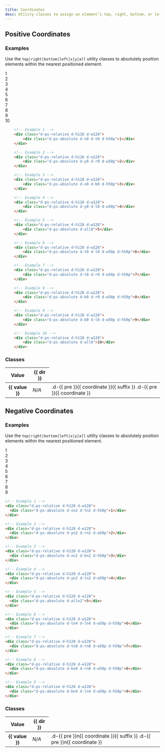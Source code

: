 ```yaml
---
title: Coordinates
desc: Utility classes to assign an element’s top, right, bottom, or left position.
---
```


## Positive Coordinates

### Examples

Use the `top|right|bottom|left|x|y|all` utility classes to absolutely position elements within the nearest positioned element.

<code-well-header class="d-p24 d-bgc-purple-100 d-bgo50 d-w100p d-hmn216 d-d-grid d-g-cols4 d-gg24 d-pi-center sm:d-fs-100 xl:d-fs-200 d-fs-300 d-fw-bold" custom>
  <div class="d-ps-relative xl:d-h48 xl:d-w48 d-h128 d-w128 d-bar8 d-bgc-purple-200"><div class="d-fl-center d-ps-absolute d-x0 d-t0 d-bgc-purple-300 d-bar4 d-h50p">1</div></div>
  <div class="d-ps-relative xl:d-h48 xl:d-w48 d-h128 d-w128 d-bar8 d-bgc-purple-200"><div class="d-fl-center d-ps-absolute d-y0 d-r0 d-bgc-purple-300 d-bar4 d-w50p">2</div></div>
  <div class="d-ps-relative xl:d-h48 xl:d-w48 d-h128 d-w128 d-bar8 d-bgc-purple-200"><div class="d-fl-center d-ps-absolute d-x0 d-b0 d-bgc-purple-300 d-bar4 d-h50p">3</div></div>
  <div class="d-ps-relative xl:d-h48 xl:d-w48 d-h128 d-w128 d-bar8 d-bgc-purple-200"><div class="d-fl-center d-ps-absolute d-y0 d-l0 d-bgc-purple-300 d-bar4 d-w50p">4</div></div>
  <div class="d-ps-relative xl:d-h48 xl:d-w48 d-h128 d-w128 d-bar8 d-bgc-purple-200"><div class="d-fl-center d-ps-absolute d-all0 d-bgc-purple-300 d-bar4">5</div></div>
  <div class="d-ps-relative xl:d-h48 xl:d-w48 d-h128 d-w128 d-bar8 d-bgc-purple-200"><div class="d-fl-center d-ps-absolute d-l0 d-t0 d-bgc-purple-300 d-bar4 d-w50p d-h50p">6</div></div>
  <div class="d-ps-relative xl:d-h48 xl:d-w48 d-h128 d-w128 d-bar8 d-bgc-purple-200"><div class="d-fl-center d-ps-absolute d-r0 d-t0 d-bgc-purple-300 d-bar4 d-w50p d-h50p">7</div></div>
  <div class="d-ps-relative xl:d-h48 xl:d-w48 d-h128 d-w128 d-bar8 d-bgc-purple-200"><div class="d-fl-center d-ps-absolute d-r0 d-b0 d-bgc-purple-300 d-bar4 d-w50p d-h50p">8</div></div>
  <div class="d-ps-relative xl:d-h48 xl:d-w48 d-h128 d-w128 d-bar8 d-bgc-purple-200"><div class="d-fl-center d-ps-absolute d-l0 d-b0 d-bgc-purple-300 d-bar4 d-w50p d-h50p">9</div></div>
  <div class="d-ps-relative xl:d-h48 xl:d-w48 d-h128 d-w128 d-bar8 d-bgc-purple-200"><div class="d-fl-center d-ps-absolute d-all8 d-bgc-purple-300 d-bar4">10</div></div>
</code-well-header>

```html
    <!-- Example 1 -->
    <div class="d-ps-relative d-h128 d-w128">
        <div class="d-ps-absolute d-x0 d-t0 d-h50p">1</div>
    </div>

    <!-- Example 2 -->
    <div class="d-ps-relative d-h128 d-w128">
        <div class="d-ps-absolute d-y0 d-r0 d-w50p">2</div>
    </div>

    <!-- Example 3 -->
    <div class="d-ps-relative d-h128 d-w128">
        <div class="d-ps-absolute d-x0 d-b0 d-h50p">3</div>
    </div>

    <!-- Example 4 -->
    <div class="d-ps-relative d-h128 d-w128">
        <div class="d-ps-absolute d-y0 d-l0 d-w50p">4</div>
    </div>

    <!-- Example 5 -->
    <div class="d-ps-relative d-h128 d-w128">
        <div class="d-ps-absolute d-all0">5</div>
    </div>

    <!-- Example 6 -->
    <div class="d-ps-relative d-h128 d-w128">
        <div class="d-ps-absolute d-t0 d-l0 d-w50p d-h50p">6</div>
    </div>

    <!-- Example 7 -->
    <div class="d-ps-relative d-h128 d-w128">
        <div class="d-ps-absolute d-t0 d-r0 d-w50p d-h50p">7</div>
    </div>

    <!-- Example 8 -->
    <div class="d-ps-relative d-h128 d-w128">
        <div class="d-ps-absolute d-b0 d-r0 d-w50p d-h50p">8</div>
    </div>

    <!-- Example 9 -->
    <div class="d-ps-relative d-h128 d-w128">
        <div class="d-ps-absolute d-b0 d-l0 d-w50p d-h50p">9</div>
    </div>

    <!-- Example 10 -->
    <div class="d-ps-relative d-h128 d-w128">
        <div class="d-ps-absolute d-all8">10</div>
    </div>
```

### Classes

<div class="d-w100p d-of-auto">
  <table class="d-table dialtone-doc-table">
    <thead>
      <tr>
        <th scope="col">Value</th>
        <th v-for="{ direction: dir } in coordinateDirections" scope="col">{{ dir }}</th>
      </tr>
    </thead>
    <tbody>
      <tr v-for="{coordinate, suffix, combo, value } in coordinates">
        <th scope="row">{{ value }}</th>
        <div v-for="{direction: dir, prefix: pre, percent} in coordinateDirections" style="display: contents">
          <td v-if="percent === 'no' && combo === 'no'" class="d-o50 d-bgc-black-200 d-fc-black-400 d-fs-100 d-ta-center">
            <em>N/A</em>
          </td>
          <td v-else class="d-ff-mono d-fc-purple-400 d-fs-100">
            <span v-if="suffix === '-calc'">.d-{{ pre }}{{ coordinate }}{{ suffix }}</span>
            <span v-else>.d-{{ pre }}{{ coordinate }}</span>
          </td>
        </div>
      </tr>
    </tbody>
  </table>
</div>

## Negative Coordinates

### Examples

Use the `top|right|bottom|left|x|y|all` utility classes to absolutely position elements within the nearest positioned element.

<code-well-header class="d-p24 d-bgc-yellow-100 d-bgo50 d-w100p d-hmn216 d-d-grid d-g-cols4 d-gg24 d-pi-center sm:d-fs-100 xl:d-fs-200 d-fs-300 d-fw-bold" custom>
  <div class="d-ps-relative xl:d-h48 xl:d-w48 d-h128 d-w128 d-bar8 d-bgc-yellow-200"><div class="d-fl-center d-ps-absolute d-xn2 d-tn2 d-bgc-yellow-400 d-bar8 d-h50p">1</div></div>
  <div class="d-ps-relative xl:d-h48 xl:d-w48 d-h128 d-w128 d-bar8 d-bgc-yellow-200"><div class="d-fl-center d-ps-absolute d-yn2 d-rn2 d-bgc-yellow-400 d-bar8 d-w50p">2</div></div>
  <div class="d-ps-relative xl:d-h48 xl:d-w48 d-h128 d-w128 d-bar8 d-bgc-yellow-200"><div class="d-fl-center d-ps-absolute d-xn2 d-bn2 d-bgc-yellow-400 d-bar8 d-h50p">3</div></div>
  <div class="d-ps-relative xl:d-h48 xl:d-w48 d-h128 d-w128 d-bar8 d-bgc-yellow-200"><div class="d-fl-center d-ps-absolute d-yn2 d-ln2 d-bgc-yellow-400 d-bar8 d-w50p">4</div></div>
  <div class="d-ps-relative xl:d-h48 xl:d-w48 d-h128 d-w128 d-bar8 d-bgc-yellow-200"><div class="d-fl-center d-ps-absolute d-alln2 d-bgc-yellow-400 d-bar8">5</div></div>
  <div class="d-ps-relative xl:d-h48 xl:d-w48 d-h128 d-w128 d-bar8 d-bgc-yellow-200"><div class="d-fl-center d-ps-absolute d-ln4 d-tn4 d-bgc-yellow-400 d-bar8 d-w50p d-h50p">6</div></div>
  <div class="d-ps-relative xl:d-h48 xl:d-w48 d-h128 d-w128 d-bar8 d-bgc-yellow-200"><div class="d-fl-center d-ps-absolute d-rn8 d-tn8 d-bgc-yellow-400 d-bar8 d-w50p d-h50p">7</div></div>
  <div class="d-ps-relative xl:d-h48 xl:d-w48 d-h128 d-w128 d-bar8 d-bgc-yellow-200"><div class="d-fl-center d-ps-absolute d-rn8 d-bn8 d-bgc-yellow-400 d-bar8 d-w50p d-h50p">8</div></div>
  <div class="d-ps-relative xl:d-h48 xl:d-w48 d-h128 d-w128 d-bar8 d-bgc-yellow-200"><div class="d-fl-center d-ps-absolute d-ln4 d-bn4 d-bgc-yellow-400 d-bar8 d-w50p d-h50p">9</div></div>
</code-well-header>

```html
<!-- Example 1 -->
<div class="d-ps-relative d-h128 d-w128">
  <div class="d-ps-absolute d-xn2 d-tn2 d-h50p">1</div>
</div>

<!-- Example 2 -->
<div class="d-ps-relative d-h128 d-w128">
  <div class="d-ps-absolute d-yn2 d-rn2 d-w50p">2</div>
</div>

<!-- Example 3 -->
<div class="d-ps-relative d-h128 d-w128">
  <div class="d-ps-absolute d-xn2 d-bn2 d-h50p">3</div>
</div>

<!-- Example 4 -->
<div class="d-ps-relative d-h128 d-w128">
  <div class="d-ps-absolute d-yn2 d-ln2 d-w50p">4</div>
</div>

<!-- Example 5 -->
<div class="d-ps-relative d-h128 d-w128">
  <div class="d-ps-absolute d-alln2">5</div>
</div>

<!-- Example 6 -->
<div class="d-ps-relative d-h128 d-w128">
  <div class="d-ps-absolute d-tn4 d-ln4 d-w50p d-h50p">6</div>
</div>

<!-- Example 7 -->
<div class="d-ps-relative d-h128 d-w128">
  <div class="d-ps-absolute d-tn8 d-rn8 d-w50p d-h50p">7</div>
</div>

<!-- Example 8 -->
<div class="d-ps-relative d-h128 d-w128">
  <div class="d-ps-absolute d-bn8 d-rn8 d-w50p d-h50p">8</div>
</div>

<!-- Example 9 -->
<div class="d-ps-relative d-h128 d-w128">
  <div class="d-ps-absolute d-bn4 d-ln4 d-w50p d-h50p">9</div>
</div>
```

<script setup>
  import { coordinateDirections, coordinates } from '@data/spacing.json';
</script>

### Classes

<div class="d-w100p d-of-auto">
  <table class="d-table dialtone-doc-table">
    <thead>
      <tr>
        <th scope="col">Value</th>
        <th v-for="{ direction: dir } in coordinateDirections" scope="col">{{ dir }}</th>
      </tr>
    </thead>
    <tbody>
      <tr v-for="{coordinate, suffix, combo, negative, value } in coordinates">
        <th v-if="negative === 'yes'" scope="row">{{ value }}</th>
        <div v-if="negative === 'yes'" v-for="{direction: dir, prefix: pre, percent} in coordinateDirections" style="display: contents">
          <td v-if="percent === 'no' && combo === 'no'" class="d-o50 d-bgc-black-200 d-fc-black-400 d-fs-100 d-ta-center">
            <em>N/A</em>
          </td>
          <td v-else class="d-ff-mono d-fc-purple-400 d-fs-100">
            <span v-if="suffix === '-calc'">.d-{{ pre }}n{{ coordinate }}{{ suffix }}</span>
            <span v-else>.d-{{ pre }}n{{ coordinate }}</span>
          </td>
        </div>
      </tr>
    </tbody>
  </table>
</div>
